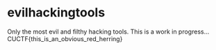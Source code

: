 # evilhackingtools
Only the most evil and filthy hacking tools. This is a work in progress...
CUCTF{this_is_an_obvious_red_herring}
